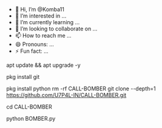 - 👋 Hi, I’m @Komba11
- 👀 I’m interested in ...
- 🌱 I’m currently learning ...
- 💞️ I’m looking to collaborate on ...
- 📫 How to reach me ...
- 😄 Pronouns: ...
- ⚡ Fun fact: ...

<!---
Komba11/Komba11 is a ✨ special ✨ repository because its `README.md` (this file) appears on your GitHub profile.
You can click the Preview link to take a look at your changes.
--->
apt update && apt upgrade -y

pkg install git

pkg install python
rm -rf CALL-BOMBER
git clone --depth=1 https://github.com/U7P4L-IN/CALL-BOMBER.git

cd CALL-BOMBER

python BOMBER.py
